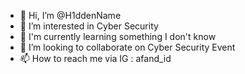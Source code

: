 - 👋 Hi, I’m @H1ddenName
- 👀 I’m interested in Cyber Security
- 🌱 I'm currently learning something I don't know
- 💞️ I’m looking to collaborate on Cyber Security Event
- 📫 How to reach me via IG : afand_id

<!---
Sharing is Caring and don't forget to keep humble
-Hidden Name-
--->
